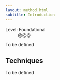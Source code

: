 ```yaml
---
layout: method.html
subtitle: Introduction
---
```


<dl class="method-card">
  <div>
    <dt>Level: Foundational</dt>
    <dd>@@@</dd>
  </div>
</dl>

To be defined



## Techniques

To be defined